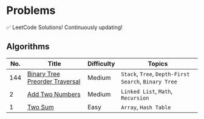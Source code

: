 # Problems

✅ LeetCode Solutions! Continuously updating!

## Algorithms

| No. | Title | Difficulty | Topics |
| --- | ----- | ---------- | ------ |
| 144 | [Binary Tree Preorder Traversal](0101-0200/0144-binary-tree-preorder-traversal.md) | Medium | `Stack`, `Tree`, `Depth-First Search`, `Binary Tree` |
| 2 | [Add Two Numbers](0001-0100/0002-add-two-numbers.md) | Medium | `Linked List`, `Math`, `Recursion` |
| 1 | [Two Sum](0001-0100/0001-two-sum.md) | Easy | `Array`, `Hash Table` |
